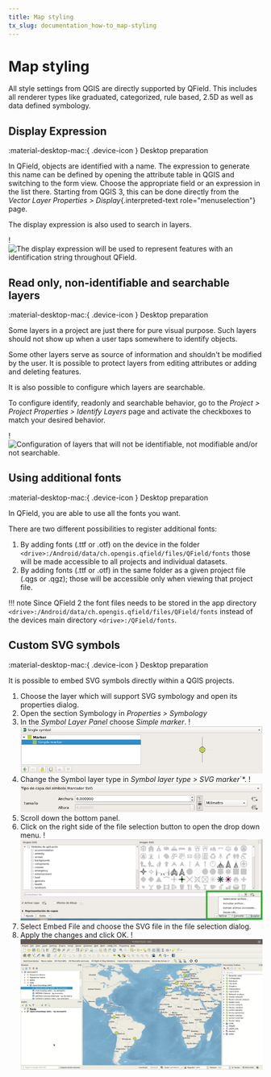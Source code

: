 ```yaml
---
title: Map styling
tx_slug: documentation_how-to_map-styling
---
```


# Map styling

All style settings from QGIS are directly supported by QField. This
includes all renderer types like graduated, categorized, rule based,
2.5D as well as data defined symbology.

## Display Expression
:material-desktop-mac:{ .device-icon } Desktop preparation

In QField, objects are identified with a name. The expression to
generate this name can be defined by opening the attribute table in QGIS
and switching to the form view. Choose the appropriate field or an
expression in the list there. Starting from QGIS 3, this can be done
directly from the
*Vector Layer Properties > Display*{.interpreted-text
role="menuselection"} page.

The display expression is also used to search in layers.

!![The display expression will be used to represent features with an
identification string throughout QField.](../assets/images/define_display_expression.png)

## Read only, non-identifiable and searchable layers
:material-desktop-mac:{ .device-icon } Desktop preparation

Some layers in a project are just there for pure visual purpose. Such
layers should not show up when a user taps somewhere to identify
objects.

Some other layers serve as source of information and shouldn't be
modified by the user. It is possible to protect layers from editing
attributes or adding and deleting features.

It is also possible to configure which layers are searchable.

To configure identify, readonly and searchable behavior, go to the
*Project > Project Properties > Identify Layers*
page and activate the checkboxes to match your
desired behavior.

!![Configuration of layers that will not be identifiable, not modifiable
and/or not searchable.](../assets/images/project_configuration_readonly.png)

## Using additional fonts
:material-desktop-mac:{ .device-icon } Desktop preparation

In QField, you are able to use all the fonts you want.

There are two different possibilities to register additional fonts:

1.  By adding fonts (.ttf or .otf) on the device in the folder `<drive>:/Android/data/ch.opengis.qfield/files/QField/fonts` those will be made accessible to all projects and individual datasets.
2.  By adding fonts (.ttf or .otf) in the same folder as a given project
    file (.qgs or .qgz); those will be accessible only when viewing that
    project file.

!!! note
    Since QField 2 the font files needs to be stored in the app directory `<drive>:/Android/data/ch.opengis.qfield/files/QField/fonts` instead of the devices main directory `<drive>:/QField/fonts`.

## Custom SVG symbols
:material-desktop-mac:{ .device-icon } Desktop preparation

It is possible to embed SVG symbols directly within a QGIS projects.

1.  Choose the layer which will support SVG symbology and open its
    properties dialog.
2.  Open the section Symbology in *Properties > Symbology*
3.  In the *Symbol Layer Panel* choose *Simple marker*.
!![](../assets/images/symbol_layer_panel.png)
4.  Change the Symbol layer type in *Symbol layer type > SVG marker*`*.
!![](../assets/images/symbol_layer_type.png)
5.  Scroll down the bottom panel.
6.  Click on the right side of the file selection button to open the
    drop down menu.
!![](../assets/images/drop_down_svg_menu.png)
7.  Select Embed File and choose the SVG file in the file selection
    dialog.
8.  Apply the changes and click OK.
!![](../assets/images/custom_svg_symbols.gif)

